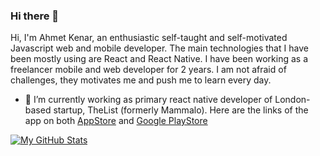 ### Hi there 👋

Hi, I'm Ahmet Kenar, an enthusiastic self-taught and self-motivated Javascript web and mobile developer. The main technologies that I have been mostly using are React and React Native. I have been working as a freelancer mobile and web developer for 2 years. I am not afraid of challenges, they motivates me and push me to learn every day.

- 🔭 I’m currently working as primary react native developer of London-based startup, TheList (formerly Mammalo). Here are the links of the app on both [AppStore](https://apps.apple.com/us/app/id1288061045) and [Google PlayStore](https://play.google.com/store/apps/details?id=com.mammalo.app)

[![My GitHub Stats](https://github-readme-stats.vercel.app/api?username=ahmetgsu)](https://github.com/ahmetgsu/github-readme-stats)

<!--
**ahmetgsu/ahmetgsu** is a ✨ _special_ ✨ repository because its `README.md` (this file) appears on your GitHub profile.

Here are some ideas to get you started:

- 🔭 I’m currently working on ...
- 🌱 I’m currently learning ...
- 👯 I’m looking to collaborate on ...
- 🤔 I’m looking for help with ...
- 💬 Ask me about ...
- 📫 How to reach me: ...
- 😄 Pronouns: ...
- ⚡ Fun fact: ...
-->
